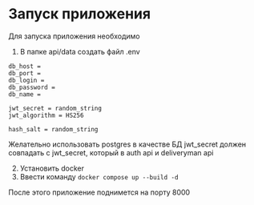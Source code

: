 # Запуск приложения

Для запуска приложения необходимо 
1) В папке api/data создать файл .env

```
db_host = 
db_port = 
db_login = 
db_password =
db_name =

jwt_secret = random_string
jwt_algorithm = HS256

hash_salt = random_string
```

Желательно использовать postgres в качестве БД
jwt_secret должен совпадать с jwt_secret, который в auth api и deliveryman api

2) Установить docker
3) Ввести команду
`docker compose up --build -d`

После этого приложение поднимется на порту 8000